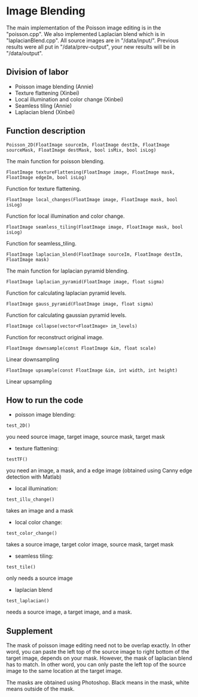# Image Blending
The main implementation of the Poisson image editing is in the "poisson.cpp".
We also implemented Laplacian blend which is in "laplacianBlend.cpp".
All source images are in "/data/input/". Previous results were all put in "/data/prev-output", your new results will be in "/data/output".

## Division of labor
* Poisson image blending (Annie)
* Texture flattening (Xinbei)
* Local illumination and color change (Xinbei)
* Seamless tiling (Annie)
* Laplacian blend (Xinbei)

## Function description
```
Poisson_2D(FloatImage sourceIm, FloatImage destIm, FloatImage sourceMask, FloatImage destMask, bool isMix, bool isLog)
```
The main function for poisson blending.
```
FloatImage textureFlattening(FloatImage image, FloatImage mask, FloatImage edgeIm, bool isLog)
```
Function for texture flattening.
```
FloatImage local_changes(FloatImage image, FloatImage mask, bool isLog)
```
Function for local illumination and color change.
```
FloatImage seamless_tiling(FloatImage image, FloatImage mask, bool isLog)
```
Function for seamless_tiling.
```
FloatImage laplacian_blend(FloatImage sourceIm, FloatImage destIm, FloatImage mask)
```
The main function for laplacian pyramid blending.
```
FloatImage laplacian_pyramid(FloatImage image, float sigma)
```
Function for calculating laplacian pyramid levels.
```
FloatImage gauss_pyramid(FloatImage image, float sigma)
```
Function for calculating gaussian pyramid levels.
```
FloatImage collapse(vector<FloatImage> im_levels)
```
Function for reconstruct original image.
```
FloatImage downsample(const FloatImage &im, float scale)
```
Linear downsampling
```
FloatImage upsample(const FloatImage &im, int width, int height)
```
Linear upsampling


## How to run the code
* poisson image blending: 
```
test_2D()
```
you need source image, target image, source mask, target mask
* texture flattening: 
```
testTF()
```
you need an image, a mask, and a edge image (obtained using Canny edge detection with Matlab)
* local illumination: 
```
test_illu_change()
```
takes an image and a mask
* local color change: 
```
test_color_change()
```
takes a source image, target color image, source mask, target mask
* seamless tiling: 
```
test_tile()
```
only needs a source image
* laplacian blend
```
test_laplacian()
```
needs a source image, a target image, and a mask.

## Supplement
The mask of poisson image editing need not to be overlap exactly. In other word, you can paste the left top of the source image
to right bottom of the target image, depends on your mask.
However, the mask of laplacian blend has to match. In other word, you can only paste the left top of the source image to the same
location at the target image.

The masks are obtained using Photoshop. Black means in the mask, white means outside of the mask.
